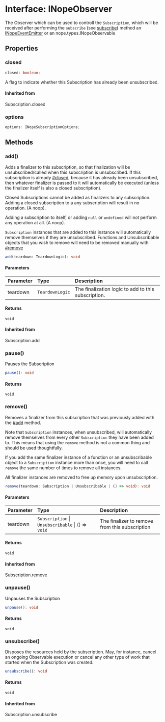 # Interface: INopeObserver

The Observer which can be used to controll the `Subscription`, which will be received after performing
the `subscribe` (see [subscribe](interface.INopeEventEmitter.md#subscribe)) method
an [INopeEventEmitter](interface.INopeEventEmitter.md) or an nope.types.INopeObservable

## Properties

### closed

```ts
closed: boolean;
```

A flag to indicate whether this Subscription has already been unsubscribed.

#### Inherited from

Subscription.closed

### options

```ts
options: INopeSubscriptionOptions;
```

## Methods

### add()

Adds a finalizer to this subscription, so that finalization will be unsubscribed/called
when this subscription is unsubscribed. If this subscription is already [#closed](../namespace.eventEmitter.md),
because it has already been unsubscribed, then whatever finalizer is passed to it
will automatically be executed (unless the finalizer itself is also a closed subscription).

Closed Subscriptions cannot be added as finalizers to any subscription. Adding a closed
subscription to a any subscription will result in no operation. (A noop).

Adding a subscription to itself, or adding `null` or `undefined` will not perform any
operation at all. (A noop).

`Subscription` instances that are added to this instance will automatically remove themselves
if they are unsubscribed. Functions and Unsubscribable objects that you wish to remove
will need to be removed manually with [#remove](../namespace.eventEmitter.md)

```ts
add(teardown: TeardownLogic): void
```

#### Parameters

| Parameter | Type            | Description                                         |
| :-------- | :-------------- | :-------------------------------------------------- |
| teardown  | `TeardownLogic` | The finalization logic to add to this subscription. |

#### Returns

`void`

#### Inherited from

Subscription.add

### pause()

Pauses the Subscription

```ts
pause(): void
```

#### Returns

`void`

### remove()

Removes a finalizer from this subscription that was previously added with the [#add](../namespace.eventEmitter.md) method.

Note that `Subscription` instances, when unsubscribed, will automatically remove themselves
from every other `Subscription` they have been added to. This means that using the `remove` method
is not a common thing and should be used thoughtfully.

If you add the same finalizer instance of a function or an unsubscribable object to a `Subscription` instance
more than once, you will need to call `remove` the same number of times to remove all instances.

All finalizer instances are removed to free up memory upon unsubscription.

```ts
remove(teardown: Subscription | Unsubscribable | () => void): void
```

#### Parameters

| Parameter | Type                                               | Description                                    |
| :-------- | :------------------------------------------------- | :--------------------------------------------- |
| teardown  | `Subscription` \| `Unsubscribable` \| () => `void` | The finalizer to remove from this subscription |

#### Returns

`void`

#### Inherited from

Subscription.remove

### unpause()

Unpauses the Subscription

```ts
unpause(): void
```

#### Returns

`void`

### unsubscribe()

Disposes the resources held by the subscription. May, for instance, cancel
an ongoing Observable execution or cancel any other type of work that
started when the Subscription was created.

```ts
unsubscribe(): void
```

#### Returns

`void`

#### Inherited from

Subscription.unsubscribe

